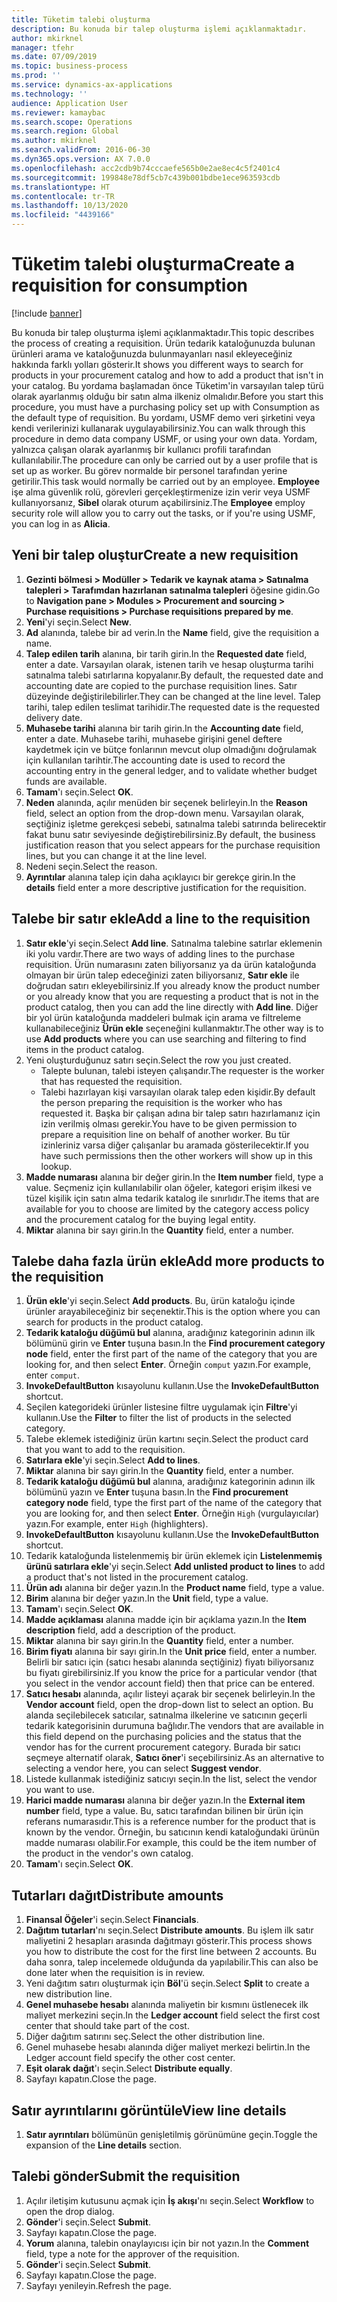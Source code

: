 ```yaml
---
title: Tüketim talebi oluşturma
description: Bu konuda bir talep oluşturma işlemi açıklanmaktadır.
author: mkirknel
manager: tfehr
ms.date: 07/09/2019
ms.topic: business-process
ms.prod: ''
ms.service: dynamics-ax-applications
ms.technology: ''
audience: Application User
ms.reviewer: kamaybac
ms.search.scope: Operations
ms.search.region: Global
ms.author: mkirknel
ms.search.validFrom: 2016-06-30
ms.dyn365.ops.version: AX 7.0.0
ms.openlocfilehash: acc2cdb9b74cccaefe565b0e2ae8ec4c5f2401c4
ms.sourcegitcommit: 199848e78df5cb7c439b001bdbe1ece963593cdb
ms.translationtype: HT
ms.contentlocale: tr-TR
ms.lasthandoff: 10/13/2020
ms.locfileid: "4439166"
---
```

# <a name="create-a-requisition-for-consumption"></a><span data-ttu-id="2f64f-103">Tüketim talebi oluşturma</span><span class="sxs-lookup"><span data-stu-id="2f64f-103">Create a requisition for consumption</span></span>

[!include [banner](../../includes/banner.md)]

<span data-ttu-id="2f64f-104">Bu konuda bir talep oluşturma işlemi açıklanmaktadır.</span><span class="sxs-lookup"><span data-stu-id="2f64f-104">This topic describes the process of creating a requisition.</span></span> <span data-ttu-id="2f64f-105">Ürün tedarik kataloğunuzda bulunan ürünleri arama ve kataloğunuzda bulunmayanları nasıl ekleyeceğiniz hakkında farklı yolları gösterir.</span><span class="sxs-lookup"><span data-stu-id="2f64f-105">It shows you different ways to search for products in your procurement catalog and how to add a product that isn't in your catalog.</span></span> <span data-ttu-id="2f64f-106">Bu yordama başlamadan önce Tüketim'in varsayılan talep türü olarak ayarlanmış olduğu bir satın alma ilkeniz olmalıdır.</span><span class="sxs-lookup"><span data-stu-id="2f64f-106">Before you start this procedure, you must have a purchasing policy set up with Consumption as the default type of requisition.</span></span> <span data-ttu-id="2f64f-107">Bu yordamı, USMF demo veri şirketini veya kendi verilerinizi kullanarak uygulayabilirsiniz.</span><span class="sxs-lookup"><span data-stu-id="2f64f-107">You can walk through this procedure in demo data company USMF, or using your own data.</span></span> <span data-ttu-id="2f64f-108">Yordam, yalnızca çalışan olarak ayarlanmış bir kullanıcı profili tarafından kullanılabilir.</span><span class="sxs-lookup"><span data-stu-id="2f64f-108">The procedure can only be carried out by a user profile that is set up as worker.</span></span> <span data-ttu-id="2f64f-109">Bu görev normalde bir personel tarafından yerine getirilir.</span><span class="sxs-lookup"><span data-stu-id="2f64f-109">This task would normally be carried out by an employee.</span></span> <span data-ttu-id="2f64f-110">**Employee** işe alma güvenlik rolü, görevleri gerçekleştirmenize izin verir veya USMF kullanıyorsanız, **Sibel** olarak oturum açabilirsiniz.</span><span class="sxs-lookup"><span data-stu-id="2f64f-110">The **Employee** employ security role will allow you to carry out the tasks, or if you're using USMF, you can log in as **Alicia**.</span></span>


## <a name="create-a-new-requisition"></a><span data-ttu-id="2f64f-111">Yeni bir talep oluştur</span><span class="sxs-lookup"><span data-stu-id="2f64f-111">Create a new requisition</span></span>
1. <span data-ttu-id="2f64f-112">**Gezinti bölmesi > Modüller > Tedarik ve kaynak atama > Satınalma talepleri > Tarafımdan hazırlanan satınalma talepleri** öğesine gidin.</span><span class="sxs-lookup"><span data-stu-id="2f64f-112">Go to **Navigation pane > Modules > Procurement and sourcing > Purchase requisitions > Purchase requisitions prepared by me**.</span></span>
2. <span data-ttu-id="2f64f-113">**Yeni**'yi seçin.</span><span class="sxs-lookup"><span data-stu-id="2f64f-113">Select **New**.</span></span>
3. <span data-ttu-id="2f64f-114">**Ad** alanında, talebe bir ad verin.</span><span class="sxs-lookup"><span data-stu-id="2f64f-114">In the **Name** field, give the requisition a name.</span></span>
4. <span data-ttu-id="2f64f-115">**Talep edilen tarih** alanına, bir tarih girin.</span><span class="sxs-lookup"><span data-stu-id="2f64f-115">In the **Requested date** field, enter a date.</span></span> <span data-ttu-id="2f64f-116">Varsayılan olarak, istenen tarih ve hesap oluşturma tarihi satınalma talebi satırlarına kopyalanır.</span><span class="sxs-lookup"><span data-stu-id="2f64f-116">By default, the requested date and accounting date are copied to the purchase requisition lines.</span></span> <span data-ttu-id="2f64f-117">Satır düzeyinde değiştirilebilirler.</span><span class="sxs-lookup"><span data-stu-id="2f64f-117">They can be changed at the line level.</span></span> <span data-ttu-id="2f64f-118">Talep tarihi, talep edilen teslimat tarihidir.</span><span class="sxs-lookup"><span data-stu-id="2f64f-118">The requested date is the requested delivery date.</span></span>  
5. <span data-ttu-id="2f64f-119">**Muhasebe tarihi** alanına bir tarih girin.</span><span class="sxs-lookup"><span data-stu-id="2f64f-119">In the **Accounting date** field, enter a date.</span></span> <span data-ttu-id="2f64f-120">Muhasebe tarihi, muhasebe girişini genel deftere kaydetmek için ve bütçe fonlarının mevcut olup olmadığını doğrulamak için kullanılan tarihtir.</span><span class="sxs-lookup"><span data-stu-id="2f64f-120">The accounting date is used to record the accounting entry in the general ledger, and to validate whether budget funds are available.</span></span>  
6. <span data-ttu-id="2f64f-121">**Tamam**'ı seçin.</span><span class="sxs-lookup"><span data-stu-id="2f64f-121">Select **OK**.</span></span>
7. <span data-ttu-id="2f64f-122">**Neden** alanında, açılır menüden bir seçenek belirleyin.</span><span class="sxs-lookup"><span data-stu-id="2f64f-122">In the **Reason** field, select an option from the drop-down menu.</span></span> <span data-ttu-id="2f64f-123">Varsayılan olarak, seçtiğiniz işletme gerekçesi sebebi, satınalma talebi satırında belirecektir fakat bunu satır seviyesinde değiştirebilirsiniz.</span><span class="sxs-lookup"><span data-stu-id="2f64f-123">By default, the business justification reason that you select appears for the purchase requisition lines, but you can change it at the line level.</span></span>  
8. <span data-ttu-id="2f64f-124">Nedeni seçin.</span><span class="sxs-lookup"><span data-stu-id="2f64f-124">Select the reason.</span></span>
9. <span data-ttu-id="2f64f-125">**Ayrıntılar** alanına talep için daha açıklayıcı bir gerekçe girin.</span><span class="sxs-lookup"><span data-stu-id="2f64f-125">In the **details** field enter a more descriptive justification for the requisition.</span></span>

## <a name="add-a-line-to-the-requisition"></a><span data-ttu-id="2f64f-126">Talebe bir satır ekle</span><span class="sxs-lookup"><span data-stu-id="2f64f-126">Add a line to the requisition</span></span>
1. <span data-ttu-id="2f64f-127">**Satır ekle**'yi seçin.</span><span class="sxs-lookup"><span data-stu-id="2f64f-127">Select **Add line**.</span></span> <span data-ttu-id="2f64f-128">Satınalma talebine satırlar eklemenin iki yolu vardır.</span><span class="sxs-lookup"><span data-stu-id="2f64f-128">There are two ways of adding lines to the purchase requisition.</span></span> <span data-ttu-id="2f64f-129">Ürün numarasını zaten biliyorsanız ya da ürün kataloğunda olmayan bir ürün talep edeceğinizi zaten biliyorsanız, **Satır ekle** ile doğrudan satırı ekleyebilirsiniz.</span><span class="sxs-lookup"><span data-stu-id="2f64f-129">If you already know the product number or you already know that you are requesting a product that is not in the product catalog, then you can add the line directly with **Add line**.</span></span> <span data-ttu-id="2f64f-130">Diğer bir yol ürün kataloğunda maddeleri bulmak için arama ve filtreleme kullanabileceğiniz **Ürün ekle** seçeneğini kullanmaktır.</span><span class="sxs-lookup"><span data-stu-id="2f64f-130">The other way is to use **Add products** where you can use searching and filtering to find items in the product catalog.</span></span>    
2. <span data-ttu-id="2f64f-131">Yeni oluşturduğunuz satırı seçin.</span><span class="sxs-lookup"><span data-stu-id="2f64f-131">Select the row you just created.</span></span>
    - <span data-ttu-id="2f64f-132">Talepte bulunan, talebi isteyen çalışandır.</span><span class="sxs-lookup"><span data-stu-id="2f64f-132">The requester is the worker that has requested the requisition.</span></span>   
    - <span data-ttu-id="2f64f-133">Talebi hazırlayan kişi varsayılan olarak talep eden kişidir.</span><span class="sxs-lookup"><span data-stu-id="2f64f-133">By default the person preparing the requisition is the worker who has requested it.</span></span> <span data-ttu-id="2f64f-134">Başka bir çalışan adına bir talep satırı hazırlamanız için izin verilmiş olması gerekir.</span><span class="sxs-lookup"><span data-stu-id="2f64f-134">You have to be given permission to prepare a requisition line on behalf of another worker.</span></span> <span data-ttu-id="2f64f-135">Bu tür izinleriniz varsa diğer çalışanlar bu aramada gösterilecektir.</span><span class="sxs-lookup"><span data-stu-id="2f64f-135">If you have such permissions then the other workers will show up in this lookup.</span></span>  
3. <span data-ttu-id="2f64f-136">**Madde numarası** alanına bir değer girin.</span><span class="sxs-lookup"><span data-stu-id="2f64f-136">In the **Item number** field, type a value.</span></span> <span data-ttu-id="2f64f-137">Seçmeniz için kullanılabilir olan öğeler, kategori erişim ilkesi ve tüzel kişilik için satın alma tedarik katalog ile sınırlıdır.</span><span class="sxs-lookup"><span data-stu-id="2f64f-137">The items that are available for you to choose are limited by the category access policy and the procurement catalog for the buying legal entity.</span></span>   
4. <span data-ttu-id="2f64f-138">**Miktar** alanına bir sayı girin.</span><span class="sxs-lookup"><span data-stu-id="2f64f-138">In the **Quantity** field, enter a number.</span></span>

## <a name="add-more-products-to-the-requisition"></a><span data-ttu-id="2f64f-139">Talebe daha fazla ürün ekle</span><span class="sxs-lookup"><span data-stu-id="2f64f-139">Add more products to the requisition</span></span>
1. <span data-ttu-id="2f64f-140">**Ürün ekle**'yi seçin.</span><span class="sxs-lookup"><span data-stu-id="2f64f-140">Select **Add products**.</span></span> <span data-ttu-id="2f64f-141">Bu, ürün kataloğu içinde ürünler arayabileceğiniz bir seçenektir.</span><span class="sxs-lookup"><span data-stu-id="2f64f-141">This is the option where you can search for products in the product catalog.</span></span>    
2. <span data-ttu-id="2f64f-142">**Tedarik kataloğu düğümü bul** alanına, aradığınız kategorinin adının ilk bölümünü girin ve **Enter** tuşuna basın.</span><span class="sxs-lookup"><span data-stu-id="2f64f-142">In the **Find procurement category node** field, enter the first part of the name of the category that you are looking for, and then select **Enter**.</span></span> <span data-ttu-id="2f64f-143">Örneğin `comput` yazın.</span><span class="sxs-lookup"><span data-stu-id="2f64f-143">For example, enter `comput`.</span></span>  
3. <span data-ttu-id="2f64f-144">**InvokeDefaultButton** kısayolunu kullanın.</span><span class="sxs-lookup"><span data-stu-id="2f64f-144">Use the **InvokeDefaultButton** shortcut.</span></span>
4. <span data-ttu-id="2f64f-145">Seçilen kategorideki ürünler listesine filtre uygulamak için **Filtre**'yi kullanın.</span><span class="sxs-lookup"><span data-stu-id="2f64f-145">Use the **Filter** to filter the list of products in the selected category.</span></span>
5. <span data-ttu-id="2f64f-146">Talebe eklemek istediğiniz ürün kartını seçin.</span><span class="sxs-lookup"><span data-stu-id="2f64f-146">Select the product card that you want to add to the requisition.</span></span>
6. <span data-ttu-id="2f64f-147">**Satırlara ekle**'yi seçin.</span><span class="sxs-lookup"><span data-stu-id="2f64f-147">Select **Add to lines**.</span></span>
7. <span data-ttu-id="2f64f-148">**Miktar** alanına bir sayı girin.</span><span class="sxs-lookup"><span data-stu-id="2f64f-148">In the **Quantity** field, enter a number.</span></span>
8. <span data-ttu-id="2f64f-149">**Tedarik kataloğu düğümü bul** alanına, aradığınız kategorinin adının ilk bölümünü yazın ve **Enter** tuşuna basın.</span><span class="sxs-lookup"><span data-stu-id="2f64f-149">In the **Find procurement category node** field, type the first part of the name of the category that you are looking for, and then select **Enter**.</span></span> <span data-ttu-id="2f64f-150">Örneğin `High` (vurgulayıcılar) yazın.</span><span class="sxs-lookup"><span data-stu-id="2f64f-150">For example, enter `High` (highlighters).</span></span>  
9. <span data-ttu-id="2f64f-151">**InvokeDefaultButton** kısayolunu kullanın.</span><span class="sxs-lookup"><span data-stu-id="2f64f-151">Use the **InvokeDefaultButton** shortcut.</span></span>
10. <span data-ttu-id="2f64f-152">Tedarik kataloğunda listelenmemiş bir ürün eklemek için **Listelenmemiş ürünü satırlara ekle**'yi seçin.</span><span class="sxs-lookup"><span data-stu-id="2f64f-152">Select **Add unlisted product to lines** to add a product that's not listed in the procurement catalog.</span></span>
11. <span data-ttu-id="2f64f-153">**Ürün adı** alanına bir değer yazın.</span><span class="sxs-lookup"><span data-stu-id="2f64f-153">In the **Product name** field, type a value.</span></span>
12. <span data-ttu-id="2f64f-154">**Birim** alanına bir değer yazın.</span><span class="sxs-lookup"><span data-stu-id="2f64f-154">In the **Unit** field, type a value.</span></span>
13. <span data-ttu-id="2f64f-155">**Tamam**'ı seçin.</span><span class="sxs-lookup"><span data-stu-id="2f64f-155">Select **OK**.</span></span>
14. <span data-ttu-id="2f64f-156">**Madde açıklaması** alanına madde için bir açıklama yazın.</span><span class="sxs-lookup"><span data-stu-id="2f64f-156">In the **Item description** field, add a description of the product.</span></span>
15. <span data-ttu-id="2f64f-157">**Miktar** alanına bir sayı girin.</span><span class="sxs-lookup"><span data-stu-id="2f64f-157">In the **Quantity** field, enter a number.</span></span>
16. <span data-ttu-id="2f64f-158">**Birim fiyatı** alanına bir sayı girin.</span><span class="sxs-lookup"><span data-stu-id="2f64f-158">In the **Unit price** field, enter a number.</span></span> <span data-ttu-id="2f64f-159">Belirli bir satıcı için (satıcı hesabı alanında seçtiğiniz) fiyatı biliyorsanız bu fiyatı girebilirsiniz.</span><span class="sxs-lookup"><span data-stu-id="2f64f-159">If you know the price for a particular vendor (that you select in the vendor account field) then that price can be entered.</span></span>   
17. <span data-ttu-id="2f64f-160">**Satıcı hesabı** alanında, açılır listeyi açarak bir seçenek belirleyin.</span><span class="sxs-lookup"><span data-stu-id="2f64f-160">In the **Vendor account** field, open the drop-down list to select an option.</span></span> <span data-ttu-id="2f64f-161">Bu alanda seçilebilecek satıcılar, satınalma ilkelerine ve satıcının geçerli tedarik kategorisinin durumuna bağlıdır.</span><span class="sxs-lookup"><span data-stu-id="2f64f-161">The vendors that are available in this field depend on the purchasing policies and the status that the vendor has for the current procurement category.</span></span> <span data-ttu-id="2f64f-162">Burada bir satıcı seçmeye alternatif olarak, **Satıcı öner**'i seçebilirsiniz.</span><span class="sxs-lookup"><span data-stu-id="2f64f-162">As an alternative to selecting a vendor here, you can select **Suggest vendor**.</span></span>    
18. <span data-ttu-id="2f64f-163">Listede kullanmak istediğiniz satıcıyı seçin.</span><span class="sxs-lookup"><span data-stu-id="2f64f-163">In the list, select the vendor you want to use.</span></span>
19. <span data-ttu-id="2f64f-164">**Harici madde numarası** alanına bir değer yazın.</span><span class="sxs-lookup"><span data-stu-id="2f64f-164">In the **External item number** field, type a value.</span></span> <span data-ttu-id="2f64f-165">Bu, satıcı tarafından bilinen bir ürün için referans numarasıdır.</span><span class="sxs-lookup"><span data-stu-id="2f64f-165">This is a reference number for the product that is known by the vendor.</span></span> <span data-ttu-id="2f64f-166">Örneğin, bu satıcının kendi kataloğundaki ürünün madde numarası olabilir.</span><span class="sxs-lookup"><span data-stu-id="2f64f-166">For example, this could be the item number of the product in the vendor's own catalog.</span></span>  
20. <span data-ttu-id="2f64f-167">**Tamam**'ı seçin.</span><span class="sxs-lookup"><span data-stu-id="2f64f-167">Select **OK**.</span></span>

## <a name="distribute-amounts"></a><span data-ttu-id="2f64f-168">Tutarları dağıt</span><span class="sxs-lookup"><span data-stu-id="2f64f-168">Distribute amounts</span></span>
1. <span data-ttu-id="2f64f-169">**Finansal Öğeler**'i seçin.</span><span class="sxs-lookup"><span data-stu-id="2f64f-169">Select **Financials**.</span></span>
2. <span data-ttu-id="2f64f-170">**Dağıtım tutarları**'nı seçin.</span><span class="sxs-lookup"><span data-stu-id="2f64f-170">Select **Distribute amounts**.</span></span> <span data-ttu-id="2f64f-171">Bu işlem ilk satır maliyetini 2 hesapları arasında dağıtmayı gösterir.</span><span class="sxs-lookup"><span data-stu-id="2f64f-171">This process shows you how to distribute the cost for the first line between 2 accounts.</span></span> <span data-ttu-id="2f64f-172">Bu daha sonra, talep incelemede olduğunda da yapılabilir.</span><span class="sxs-lookup"><span data-stu-id="2f64f-172">This can also be done later when the requisition is in review.</span></span>  
3. <span data-ttu-id="2f64f-173">Yeni dağıtım satırı oluşturmak için **Böl**'ü seçin.</span><span class="sxs-lookup"><span data-stu-id="2f64f-173">Select **Split** to create a new distribution line.</span></span>
4. <span data-ttu-id="2f64f-174">**Genel muhasebe hesabı** alanında maliyetin bir kısmını üstlenecek ilk maliyet merkezini seçin.</span><span class="sxs-lookup"><span data-stu-id="2f64f-174">In the **Ledger account** field select the first cost center that should take part of the cost.</span></span>
5. <span data-ttu-id="2f64f-175">Diğer dağıtım satırını seç.</span><span class="sxs-lookup"><span data-stu-id="2f64f-175">Select the other distribution line.</span></span>
6. <span data-ttu-id="2f64f-176">Genel muhasebe hesabı alanında diğer maliyet merkezi belirtin.</span><span class="sxs-lookup"><span data-stu-id="2f64f-176">In the Ledger account field specify the other cost center.</span></span>
7. <span data-ttu-id="2f64f-177">**Eşit olarak dağıt**'ı seçin.</span><span class="sxs-lookup"><span data-stu-id="2f64f-177">Select **Distribute equally**.</span></span>
8. <span data-ttu-id="2f64f-178">Sayfayı kapatın.</span><span class="sxs-lookup"><span data-stu-id="2f64f-178">Close the page.</span></span>

## <a name="view-line-details"></a><span data-ttu-id="2f64f-179">Satır ayrıntılarını görüntüle</span><span class="sxs-lookup"><span data-stu-id="2f64f-179">View line details</span></span>
1. <span data-ttu-id="2f64f-180">**Satır ayrıntıları** bölümünün genişletilmiş görünümüne geçin.</span><span class="sxs-lookup"><span data-stu-id="2f64f-180">Toggle the expansion of the **Line details** section.</span></span>

## <a name="submit-the-requisition"></a><span data-ttu-id="2f64f-181">Talebi gönder</span><span class="sxs-lookup"><span data-stu-id="2f64f-181">Submit the requisition</span></span>
1. <span data-ttu-id="2f64f-182">Açılır iletişim kutusunu açmak için **İş akışı**'nı seçin.</span><span class="sxs-lookup"><span data-stu-id="2f64f-182">Select **Workflow** to open the drop dialog.</span></span>
2. <span data-ttu-id="2f64f-183">**Gönder**'i seçin.</span><span class="sxs-lookup"><span data-stu-id="2f64f-183">Select **Submit**.</span></span>
3. <span data-ttu-id="2f64f-184">Sayfayı kapatın.</span><span class="sxs-lookup"><span data-stu-id="2f64f-184">Close the page.</span></span>
4. <span data-ttu-id="2f64f-185">**Yorum** alanına, talebin onaylayıcısı için bir not yazın.</span><span class="sxs-lookup"><span data-stu-id="2f64f-185">In the **Comment** field, type a note for the approver of the requisition.</span></span>
5. <span data-ttu-id="2f64f-186">**Gönder**'i seçin.</span><span class="sxs-lookup"><span data-stu-id="2f64f-186">Select **Submit**.</span></span>
6. <span data-ttu-id="2f64f-187">Sayfayı kapatın.</span><span class="sxs-lookup"><span data-stu-id="2f64f-187">Close the page.</span></span>
7. <span data-ttu-id="2f64f-188">Sayfayı yenileyin.</span><span class="sxs-lookup"><span data-stu-id="2f64f-188">Refresh the page.</span></span>

